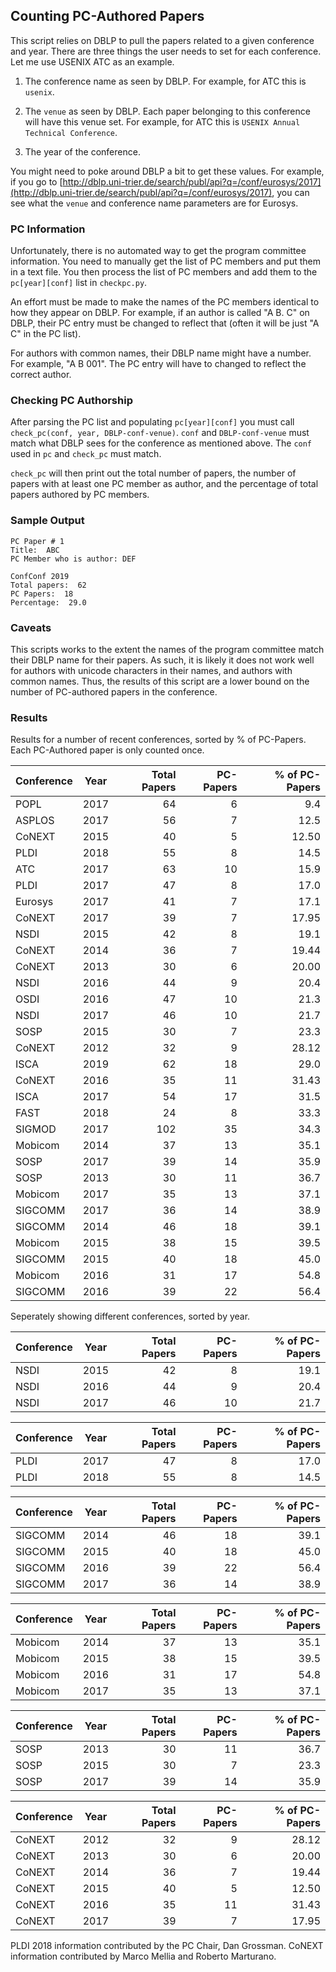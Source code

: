 ## Counting PC-Authored Papers ##

This script relies on DBLP to pull the papers related to a given
conference and year. There are three things the user needs to set for
each conference. Let me use USENIX ATC as an example.

1. The conference name as seen by DBLP. For example, for ATC this is
`usenix`.

2. The `venue` as seen by DBLP. Each paper belonging to
this conference will have this venue set. For example, for ATC this is
`USENIX Annual Technical Conference`.

3. The year of the conference.

You might need to poke around DBLP a bit to get these values. For
example, if you go to
[http://dblp.uni-trier.de/search/publ/api?q=/conf/eurosys/2017](http://dblp.uni-trier.de/search/publ/api?q=/conf/eurosys/2017),
you can see what the `venue` and conference name parameters are for Eurosys.

### PC Information ###

Unfortunately, there is no automated way to get the program committee
information.  You need to manually get the list of PC members and put
them in a text file. You then process the list of PC members and add
them to the `pc[year][conf]` list in `checkpc.py`.

An effort must be made to make the names of the PC members identical
to how they appear on DBLP. For example, if an author is called "A
B. C" on DBLP, their PC entry must be changed to reflect that (often
it will be just "A C" in the PC list).

For authors with common names, their DBLP name might have a
number. For example, "A B 001". The PC entry will have to changed to
reflect the correct author.
        
### Checking PC Authorship ###

After parsing the PC list and populating `pc[year][conf]` you must
call `check_pc(conf, year, DBLP-conf-venue)`. `conf` and
`DBLP-conf-venue` must match what DBLP sees for the conference as
mentioned above. The `conf` used in `pc` and `check_pc` must match.

`check_pc` will then print out the total number of papers, the number
of papers with at least one PC member as author, and the percentage of
total papers authored by PC members.

### Sample Output ###

```
PC Paper # 1
Title:  ABC
PC Member who is author: DEF

ConfConf 2019
Total papers:  62
PC Papers:  18
Percentage:  29.0
```      
    
### Caveats ###

This scripts works to the extent the names of the program committee
match their DBLP name for their papers. As such, it is likely it does
not work well for authors with unicode characters in their names, and
authors with common names. Thus, the results of this script are a
lower bound on the number of PC-authored papers in the conference.

### Results ###

Results for a number of recent conferences, sorted by % of
PC-Papers. Each PC-Authored paper is only counted once.
    
| Conference | Year | Total Papers | PC-Papers | % of PC-Papers |
|-------------|:-------------:| -----:|----:|----:|
POPL    | 2017 |   64 |    6   |  9.4  |
ASPLOS  | 2017 |   56 |    7   |  12.5 |
CoNEXT		| 2015 |	40	|	5	|	12.50
PLDI    | 2018 |   55 |    8   |  14.5 |  
ATC     | 2017 |   63 |   10   |  15.9 |
PLDI    | 2017 |   47 |    8   |  17.0 |
Eurosys | 2017 |   41 |    7   |  17.1 |
CoNEXT		| 2017 |	39	|	7	|	17.95
NSDI    | 2015 |   42 |    8   |  19.1 |
CoNEXT		| 2014 |	36	|	7	|	19.44
CoNEXT		| 2013 | 	30	|	6	|	20.00 |
NSDI    | 2016 |   44 |    9   |  20.4 |
OSDI    | 2016 |   47 |   10   |  21.3 |
NSDI    | 2017 |   46 |   10   |  21.7 |
SOSP    | 2015 |   30 |    7   |  23.3 |
CoNEXT	| 2012 |   32 |	  9    | 28.12 |
ISCA    | 2019 |   62 |   18   |  29.0 |
CoNEXT		| 2016 |	35	|	11	|	31.43
ISCA    | 2017 |   54 |   17   |  31.5 |
FAST    | 2018 |   24 |    8   |  33.3 |
SIGMOD  | 2017 |  102 |   35   |  34.3 |          
Mobicom | 2014 |   37 |   13   |  35.1 |
SOSP    | 2017 |   39 |   14   |  35.9 | 
SOSP    | 2013 |   30 |   11   |  36.7 |
Mobicom | 2017 |   35 |   13   |  37.1 |            
SIGCOMM | 2017 |   36 |   14   |  38.9 |            
SIGCOMM | 2014 |   46 |   18   |  39.1 | 
Mobicom | 2015 |   38 |   15   |  39.5 |            
SIGCOMM | 2015 |   40 |   18   |  45.0 | 
Mobicom | 2016 |   31 |   17   |  54.8 |            
SIGCOMM | 2016 |   39 |   22   |  56.4 |            

Seperately showing different conferences, sorted by year.

| Conference | Year | Total Papers | PC-Papers | % of PC-Papers |
|-------------|:-------------:| -----:|----:|----:|
NSDI    | 2015 |   42 |    8   |  19.1 |
NSDI    | 2016 |   44 |    9   |  20.4 |
NSDI    | 2017 |   46 |   10   |  21.7 |

| Conference | Year | Total Papers | PC-Papers | % of PC-Papers |
|-------------|:-------------:| -----:|----:|----:| 
PLDI    | 2017 |   47 |    8   |  17.0 |
PLDI    | 2018 |   55 |    8   |  14.5 | 

| Conference | Year | Total Papers | PC-Papers | % of PC-Papers |
|-------------|:-------------:| -----:|----:|----:|
SIGCOMM | 2014 |   46 |   18   |  39.1 | 
SIGCOMM | 2015 |   40 |   18   |  45.0 |            
SIGCOMM | 2016 |   39 |   22   |  56.4 | 
SIGCOMM | 2017 |   36 |   14   |  38.9 |            
     
| Conference | Year | Total Papers | PC-Papers | % of PC-Papers |
|-------------|:-------------:| -----:|----:|----:|
Mobicom | 2014 |   37 |   13   |  35.1 |            
Mobicom | 2015 |   38 |   15   |  39.5 |            
Mobicom | 2016 |   31 |   17   |  54.8 |            
Mobicom | 2017 |   35 |   13   |  37.1 |            

| Conference | Year | Total Papers | PC-Papers | % of PC-Papers |
|-------------|:-------------:| -----:|----:|----:|
SOSP    | 2013 |   30 |   11   |  36.7 |
SOSP    | 2015 |   30 |    7   |  23.3 |
SOSP    | 2017 |   39 |   14   |  35.9 |

 Conference | Year | Total Papers | PC-Papers | % of PC-Papers |
|-------------|:-------------:| -----:|----:|----:|
CoNEXT		| 2012 |	32	|	9	|	28.12
CoNEXT		| 2013 | 	30	|	6	|	20.00
CoNEXT		| 2014 |	36	|	7	|	19.44
CoNEXT		| 2015 |	40	|	5	|	12.50
CoNEXT		| 2016 |	35	|	11	|	31.43
CoNEXT		| 2017 |	39	|	7	|	17.95


PLDI 2018 information contributed by the PC Chair, Dan Grossman.
CoNEXT information contributed by Marco Mellia and Roberto Marturano.
